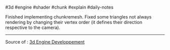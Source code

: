 #3d #engine #shader #chunk #explain #daily-notes

Finished implementing chunkremesh.
Fixed some triangles not always rendering by changing their vertex order (it defines their direction respective to the camera).

---
Source of : [3d Engine Developpement](3d%20Engine%20Developpement)